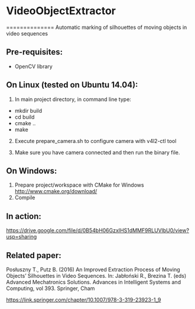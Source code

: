 # VideoObjectExtractor
==============
Automatic marking of silhouettes of moving objects in video sequences

Pre-requisites:
--------------
- OpenCV library

On Linux (tested on Ubuntu 14.04):
--------------
1. In main project directory, in command line type:
 - mkdir build
 - cd build
 - cmake ..
 - make

2. Execute prepare_camera.sh to configure camera with v4l2-ctl tool

3. Make sure you have camera connected and then run the binary file.

On Windows:
--------------
1. Prepare project/workspace with CMake for Windows http://www.cmake.org/download/
2. Compile

In action:
--------------
https://drive.google.com/file/d/0B54bH06GzxIHS1dMMF9RLUVlbU0/view?usp=sharing

Related paper:
--------------
Posłuszny T., Putz B. (2016) An Improved Extraction Process of Moving Objects’ Silhouettes in Video Sequences. In: Jabłoński R., Brezina T. (eds) Advanced Mechatronics Solutions. Advances in Intelligent Systems and Computing, vol 393. Springer, Cham

https://link.springer.com/chapter/10.1007/978-3-319-23923-1_9
